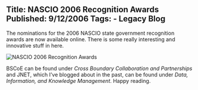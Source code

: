 Title: NASCIO 2006 Recognition Awards
Published: 9/12/2006
Tags:
    - Legacy Blog
---
The nominations for the 2006 NASCIO state government recognition awards are now available online. There is some really interesting and innovative stuff in here.

![NASCIO 2006 Recognition Awards](https://s3.amazonaws.com/s3.beckshome.com/20060912-NASCIO-2006-Recognition-Awards.gif)

BSCoE can be found under <i>Cross Boundary Collaboration and Partnerships</i> and JNET, which I’ve blogged about in the past, can be found under <i>Data, Information, and Knowledge Management</i>. Happy reading.